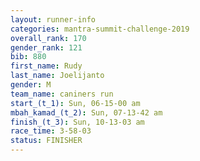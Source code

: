 ```yaml
---
layout: runner-info 
categories: mantra-summit-challenge-2019 
overall_rank: 170
gender_rank: 121
bib: 880
first_name: Rudy
last_name: Joelijanto
gender: M
team_name: caniners run
start_(t_1): Sun, 06-15-00 am
mbah_kamad_(t_2): Sun, 07-13-42 am
finish_(t_3): Sun, 10-13-03 am
race_time: 3-58-03
status: FINISHER
---
```

